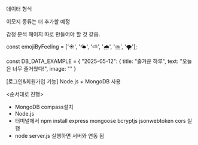 데이터 형식

이모지 종류는 더 추가할 예정

감정 분석 페이지 따로 만들어야 할 것 같음.

const emojiByFeeling = ['☀️', '🌤', '⛅', '🌧', '⛈', '🌪'];

const DB_DATA_EXAMPLE = {
    "2025-05-12": {
    title: "즐거운 하루",
    text: "오늘은 너무 즐거웠다!",
    image: ""
    }


[로그인&회원가입 기능] 
Node.js + MongoDB 사용  

<순서대로 진행>  

- MongoDB compass설치
- Node.js
- 터미널에서 npm install express mongoose bcryptjs jsonwebtoken cors 실행
- node server.js 실행하면 서버와 연동 됨
